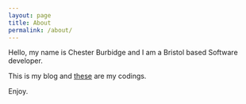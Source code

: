 ```yaml
---
layout: page
title: About
permalink: /about/
---
```


Hello, my name is Chester Burbidge and I am a Bristol based Software developer.

This is my blog and [these](https://github.com/CBurbidge) are my codings.

Enjoy. 

